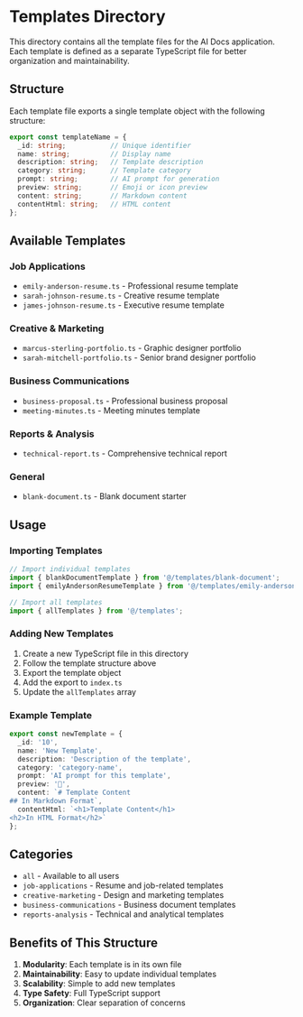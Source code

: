 # Templates Directory

This directory contains all the template files for the AI Docs application. Each template is defined as a separate TypeScript file for better organization and maintainability.

## Structure

Each template file exports a single template object with the following structure:

```typescript
export const templateName = {
  _id: string;           // Unique identifier
  name: string;          // Display name
  description: string;   // Template description
  category: string;      // Template category
  prompt: string;        // AI prompt for generation
  preview: string;       // Emoji or icon preview
  content: string;       // Markdown content
  contentHtml: string;   // HTML content
};
```

## Available Templates

### Job Applications
- `emily-anderson-resume.ts` - Professional resume template
- `sarah-johnson-resume.ts` - Creative resume template  
- `james-johnson-resume.ts` - Executive resume template

### Creative & Marketing
- `marcus-sterling-portfolio.ts` - Graphic designer portfolio
- `sarah-mitchell-portfolio.ts` - Senior brand designer portfolio

### Business Communications
- `business-proposal.ts` - Professional business proposal
- `meeting-minutes.ts` - Meeting minutes template

### Reports & Analysis
- `technical-report.ts` - Comprehensive technical report

### General
- `blank-document.ts` - Blank document starter

## Usage

### Importing Templates

```typescript
// Import individual templates
import { blankDocumentTemplate } from '@/templates/blank-document';
import { emilyAndersonResumeTemplate } from '@/templates/emily-anderson-resume';

// Import all templates
import { allTemplates } from '@/templates';
```

### Adding New Templates

1. Create a new TypeScript file in this directory
2. Follow the template structure above
3. Export the template object
4. Add the export to `index.ts`
5. Update the `allTemplates` array

### Example Template

```typescript
export const newTemplate = {
  _id: '10',
  name: 'New Template',
  description: 'Description of the template',
  category: 'category-name',
  prompt: 'AI prompt for this template',
  preview: '🎯',
  content: `# Template Content
## In Markdown Format`,
  contentHtml: `<h1>Template Content</h1>
<h2>In HTML Format</h2>`
};
```

## Categories

- `all` - Available to all users
- `job-applications` - Resume and job-related templates
- `creative-marketing` - Design and marketing templates
- `business-communications` - Business document templates
- `reports-analysis` - Technical and analytical templates

## Benefits of This Structure

1. **Modularity**: Each template is in its own file
2. **Maintainability**: Easy to update individual templates
3. **Scalability**: Simple to add new templates
4. **Type Safety**: Full TypeScript support
5. **Organization**: Clear separation of concerns
